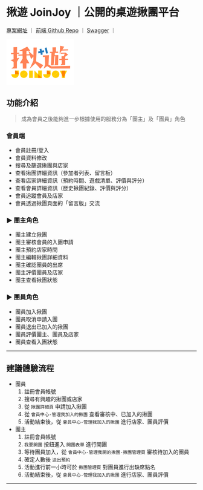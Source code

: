 # 揪遊 JoinJoy ｜公開的桌遊揪團平台

[專案網址](https://join-joy.vercel.app/) ｜
[前端 Github Repo](https://github.com/star82620/join-joy) ｜
[Swagger](http://4.224.16.99/swagger/index.html?url=/swagger/v1/swagger.json#/) ｜

<img src="https://raw.githubusercontent.com/star82620/join-joy/ce35fb4a76fe2ae24be0fc9897487d257f523a66/public/images/readme/logo.svg">

## <!-- https://raw.githubusercontent.com/star82620/join-joy/ce35fb4a76fe2ae24be0fc9897487d257f523a66/public/images/readme/logo.svg -->

## 功能介紹

> 成為會員之後能夠進一步根據使用的服務分為「團主」及「團員」角色

### 會員端

- 會員註冊/登入
- 會員資料修改
- 搜尋及篩選揪團與店家
- 查看揪團詳細資訊（參加者列表、留言板）
- 查看店家詳細資訊（預約時間、遊戲清單、評價與評分）
- 查看會員詳細資訊（歷史揪團紀錄、評價與評分）
- 會員追蹤會員及店家
- 會員透過揪團頁面的「留言版」交流

### ► 團主角色

- 團主建立揪團
- 團主審核會員的入團申請
- 團主預約店家時間
- 團主編輯揪團詳細資料
- 團主確認團員的出席
- 團主評價團員及店家
- 團主查看揪團狀態

### ► 團員角色

- 團員加入揪團
- 團員取消申請入團
- 團員退出已加入的揪團
- 團員評價團主、團員及店家
- 團員查看入團狀態

---

## 建議體驗流程

- 團員
  1. 註冊會員帳號
  2. 搜尋有興趣的揪團或店家
  3. 從 `揪團詳細頁` 申請加入揪團
  4. 從 `會員中心-管理我加入的揪團` 查看審核中、已加入的揪團
  5. 活動結束後，從 `會員中心-管理我加入的揪團` 進行店家、團員評價
- 團主
  1. 註冊會員帳號
  2. `我要開團` 按鈕進入 `開團表單` 進行開團
  3. 等待團員加入，從 `會員中心-管理我開的揪團-揪團管理頁` 審核待加入的團員
  4. 確定人數後 `送出預約`
  5. 活動進行前一小時可於 `揪團管理頁` 對團員進行出缺席點名
  6. 活動結束後，從 `會員中心-管理我加入的揪團` 進行店家、團員評價

---
